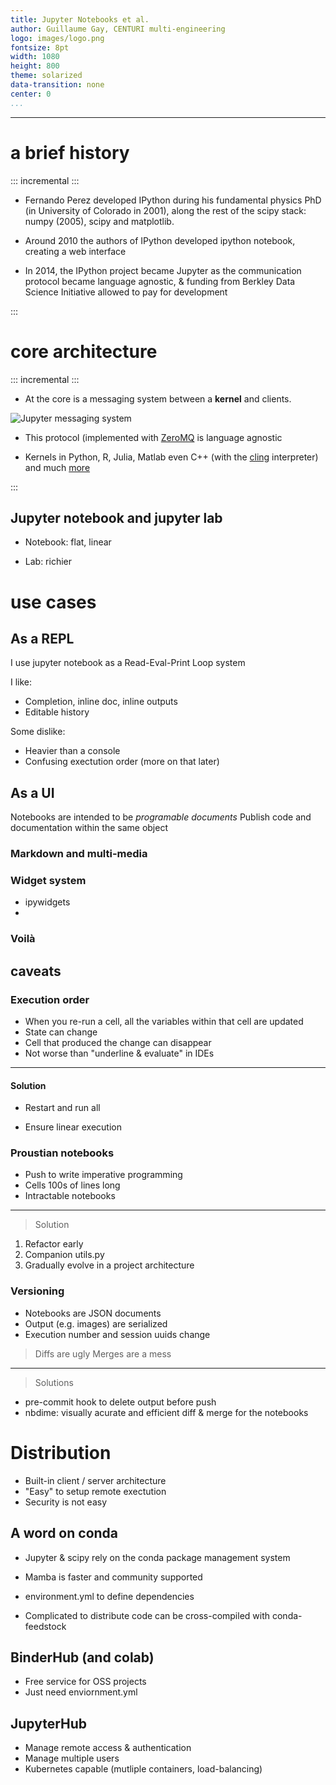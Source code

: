 ```yaml
---
title: Jupyter Notebooks et al.
author: Guillaume Gay, CENTURI multi-engineering
logo: images/logo.png
fontsize: 8pt
width: 1080
height: 800
theme: solarized
data-transition: none
center: 0
...
```


----


# a brief history

::: incremental :::

* Fernando Perez developed IPython during his fundamental physics PhD
(in University of Colorado in 2001), along the rest of the scipy stack: numpy (2005), scipy and matplotlib.

* Around 2010 the authors of IPython developed ipython notebook, creating a web interface

* In 2014, the IPython project became Jupyter as the communication protocol became language agnostic, & funding from Berkley Data Science Initiative allowed to pay for development

:::


# core architecture

::: incremental :::

* At the core is a messaging system between a **kernel** and clients.

![[Jupyter messaging system](https://jupyter-client.readthedocs.io/en/latest/messaging.html)](https://jupyter-client.readthedocs.io/en/latest/_images/frontend-kernel.png)

* This protocol (implemented with [ZeroMQ](https://zeromq.org) is language agnostic

* Kernels in Python, R, Julia, Matlab even C++ (with the
  [cling](https://github.com/root-project/cling) interpreter) and much
  [more](https://github.com/jupyter/jupyter/wiki/Jupyter-kernels)

:::

## Jupyter notebook and jupyter lab

* Notebook: flat, linear

* Lab: richier

# use cases

## As a REPL

I use jupyter notebook as a Read-Eval-Print Loop system

I like:

* Completion, inline doc, inline outputs
* Editable history

Some dislike:

* Heavier than a console
* Confusing exectution order (more on that later)

## As a UI

Notebooks are intended to be *programable documents*
Publish code and documentation within the same object

### Markdown and multi-media


### Widget system

* ipywidgets
*


### Voilà

## caveats

### Execution order

* When you re-run a cell, all the variables within that cell are updated
* State can change
* Cell that produced the change can disappear
* Not worse than "underline & evaluate" in IDEs


-----

####  Solution

* Restart and run all

* Ensure linear execution


### Proustian notebooks

* Push to write imperative programming
* Cells 100s of lines long
* Intractable notebooks

----

> Solution

1. Refactor early
2. Companion utils.py
3. Gradually evolve in a project architecture


### Versioning

* Notebooks are JSON documents
* Output (e.g. images) are serialized
* Execution number and session uuids change

> Diffs are ugly
> Merges are a mess

----

> Solutions

* pre-commit hook to delete output before push
* nbdime: visually acurate and efficient diff & merge for the notebooks

# Distribution

* Built-in client / server architecture
* "Easy" to setup remote exectution
* Security is not easy


## A word on conda

* Jupyter & scipy rely on the conda package management system
* Mamba is faster and community supported
* environment.yml to define dependencies

* Complicated to distribute code can be cross-compiled with conda-feedstock

## BinderHub (and colab)

* Free service for OSS projects
* Just need enviornment.yml

## JupyterHub

* Manage remote access & authentication
* Manage multiple users
* Kubernetes capable (mutliple containers, load-balancing)

